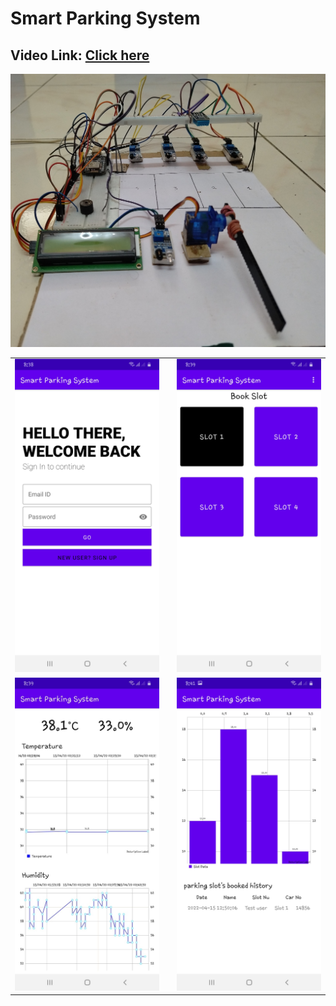 # Smart Parking System
## Video Link: [Click here](https://drive.google.com/file/d/17_TmXPGPSs4CwV2JfCaCvLoEosLGjgpm/view )
<img src="images/0.jpg" width="900"/>
<table>
  <tr>
    <td><img src="images/1.jpeg" width="300"/></td>
    <td></td>
    <td><img src="images/2.jpeg" width="300"/></td>
  </tr>
  <tr>
    <td><img src="images/4.jpeg" width="300"/></td>
    <td></td>
    <td><img src="images/5.jpeg" width="300"/></td>
  </tr>
</table>
  

